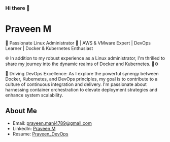 ### Hi there 👋

# Praveen M

🚀 Passionate Linux Administrator 🐧 | AWS & VMware Expert | DevOps Learner | Docker & Kubernetes Enthusiast

🌐 In addition to my robust experience as a Linux administrator, I'm thrilled to share my journey into the dynamic realms of Docker and Kubernetes. 🐳⚙️

🌟 Driving DevOps Excellence:
As I explore the powerful synergy between Docker, Kubernetes, and DevOps principles, my goal is to contribute to a culture of continuous integration and delivery. I'm passionate about harnessing container orchestration to elevate deployment strategies and enhance system scalability.



## About Me
- Email: praveen.mani4789@gmail.com
- LinkedIn: [Praveen M](https://www.linkedin.com/in/praveenmani4789/)
- Resume: [Praveen_DevOps](https://drive.google.com/file/d/1mzj7vbT-NX0DvUIuY0b_Vy1KP29PuG80/view?usp=drive_link)

